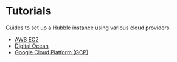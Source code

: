# Tutorials

Guides to set up a Hubble instance using various cloud providers.

- [AWS EC2](aws-ec2.md)
- [Digital Ocean](digital-ocean.md)
- [Google Cloud Platform (GCP)](gcp.md)
